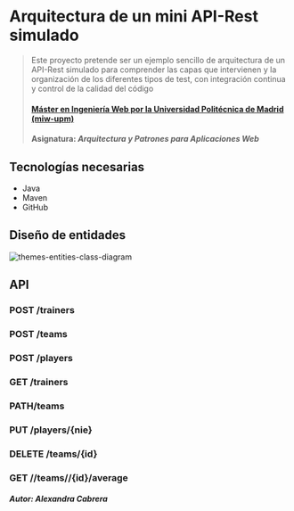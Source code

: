 ﻿# Arquitectura de un mini API-Rest simulado
> Este proyecto pretende ser un ejemplo sencillo de arquitectura de un API-Rest simulado para comprender las capas que intervienen y la organización de los diferentes tipos de test, con integración continua y control de la calidad del código
> #### [Máster en Ingeniería Web por la Universidad Politécnica de Madrid (miw-upm)](http://miw.etsisi.upm.es)
> #### Asignatura: *Arquitectura y Patrones para Aplicaciones Web*

## Tecnologías necesarias
* Java
* Maven
* GitHub

## Diseño de entidades
![themes-entities-class-diagram](https://github.com/AlexandraCabreraLituma/APAW-ECP2-AlexandraCabrera/doc/AlexandraCabreraUml.png)

## API
### POST /trainers
### POST /teams
### POST /players
### GET /trainers
### PATH/teams
### PUT /players/{nie}
### DELETE /teams/{id}
### GET //teams//{id}/average

##### Autor: Alexandra Cabrera

